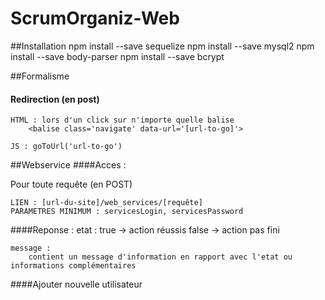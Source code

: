# ScrumOrganiz-Web

##Installation
    npm install --save sequelize
    npm install --save mysql2
    npm install --save body-parser
    npm install --save bcrypt
    
##Formalisme
#### Redirection (en post)
    HTML : lors d'un click sur n'importe quelle balise
        <balise class='navigate' data-url='[url-to-go]'>
     
    JS : goToUrl('url-to-go') 
    
##Webservice
####Acces :

Pour toute requête (en POST)
    
    LIEN : [url-du-site]/web_services/[requête]
    PARAMETRES MINIMUM : servicesLogin, servicesPassword

####Reponse :
    etat :
        true -> action réussis
        false -> action pas fini
     
    message :
        contient un message d'information en rapport avec l'etat ou informations complémentaires

####Ajouter nouvelle utilisateur
    
    